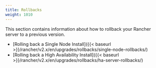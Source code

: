 ```yaml
---
title: Rollbacks
weight: 1010
---
```

This section contains information about how to rollback your Rancher server to a previous version.

- [Rolling back a Single Node Install]({{< baseurl >}}/rancher/v2.x/en/upgrades/rollbacks/single-node-rollbacks/)
- [Rolling back a High Availability Install]({{< baseurl >}}/rancher/v2.x/en/upgrades/rollbacks/ha-server-rollbacks/)
